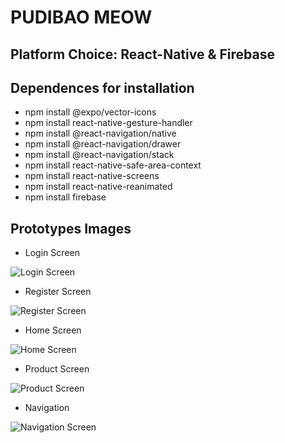 # PUDIBAO MEOW

## Platform Choice: React-Native & Firebase

## Dependences for installation
* npm install @expo/vector-icons
* npm install react-native-gesture-handler
* npm install @react-navigation/native
* npm install @react-navigation/drawer
* npm install @react-navigation/stack
* npm install react-native-safe-area-context
* npm install react-native-screens
* npm install react-native-reanimated
* npm install firebase

## Prototypes Images
* Login Screen
<img src = "Images/login.png" alt = "Login Screen">

* Register Screen
<img src = "Images/register.png" alt = "Register Screen">

* Home Screen
<img src = "Images/home.png" alt = "Home Screen">

* Product Screen
<img src = "Images/product.png" alt = "Product Screen">

* Navigation
<img src = "Images/navigation.png" alt = "Navigation Screen">